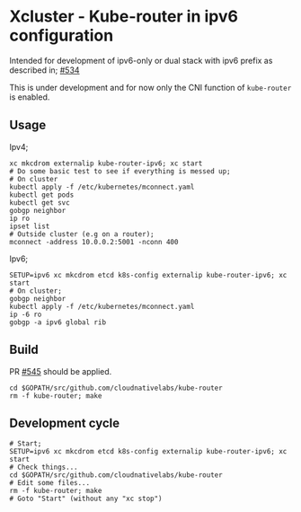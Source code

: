 Xcluster - Kube-router in ipv6 configuration
============================================

Intended for development of ipv6-only or dual stack with ipv6 prefix
as described in;
[#534](https://github.com/cloudnativelabs/kube-router/issues/534)

This is under development and for now only the CNI function of
`kube-router` is enabled.


## Usage


Ipv4;
```
xc mkcdrom externalip kube-router-ipv6; xc start
# Do some basic test to see if everything is messed up;
# On cluster
kubectl apply -f /etc/kubernetes/mconnect.yaml
kubectl get pods
kubectl get svc
gobgp neighbor
ip ro
ipset list
# Outside cluster (e.g on a router);
mconnect -address 10.0.0.2:5001 -nconn 400
```

Ipv6;

```
SETUP=ipv6 xc mkcdrom etcd k8s-config externalip kube-router-ipv6; xc start
# On cluster;
gobgp neighbor
kubectl apply -f /etc/kubernetes/mconnect.yaml
ip -6 ro
gobgp -a ipv6 global rib
```

## Build

PR [#545](https://github.com/cloudnativelabs/kube-router/pull/545)
should be applied.

```
cd $GOPATH/src/github.com/cloudnativelabs/kube-router
rm -f kube-router; make
```

## Development cycle

```
# Start;
SETUP=ipv6 xc mkcdrom etcd k8s-config externalip kube-router-ipv6; xc start
# Check things...
cd $GOPATH/src/github.com/cloudnativelabs/kube-router
# Edit some files...
rm -f kube-router; make
# Goto "Start" (without any "xc stop")
```
